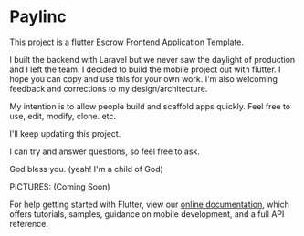 # Paylinc

This project is a flutter Escrow Frontend Application Template.

I built the backend with Laravel but we never saw the daylight of production and I left the team. I decided to build the mobile project out with flutter. I hope you can copy and use this for your own work. I'm also welcoming feedback and corrections to my design/architecture.

My intention is to allow people build and scaffold apps quickly. Feel free to use, edit, modify, clone. etc. 

I'll keep updating this project.

I can try and answer questions, so feel free to ask.

God bless you. (yeah! I'm a child of God)

PICTURES: (Coming Soon)







For help getting started with Flutter, view our
[online documentation](https://flutter.dev/docs), which offers tutorials,
samples, guidance on mobile development, and a full API reference.

